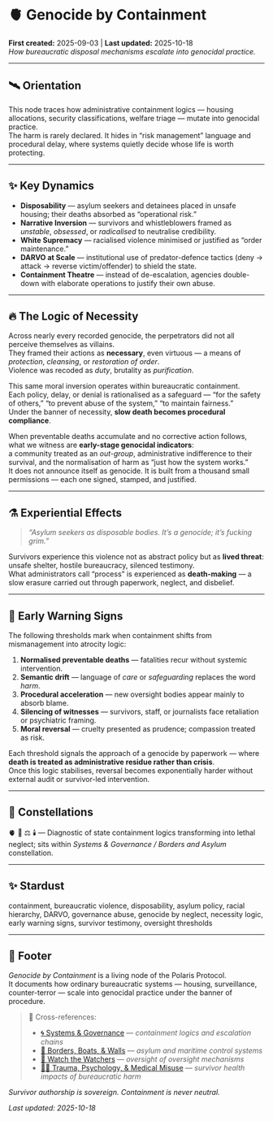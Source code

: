 # 🫀 Genocide by Containment  
**First created:** 2025-09-03  |  **Last updated:** 2025-10-18  
*How bureaucratic disposal mechanisms escalate into genocidal practice.*  

---

## 🛰️ Orientation  
This node traces how administrative containment logics — housing allocations, security classifications, welfare triage — mutate into genocidal practice.  
The harm is rarely declared. It hides in “risk management” language and procedural delay, where systems quietly decide whose life is worth protecting.

---

## ✨ Key Dynamics  

- **Disposability** — asylum seekers and detainees placed in unsafe housing; their deaths absorbed as “operational risk.”  
- **Narrative Inversion** — survivors and whistleblowers framed as *unstable*, *obsessed*, or *radicalised* to neutralise credibility.  
- **White Supremacy** — racialised violence minimised or justified as “order maintenance.”  
- **DARVO at Scale** — institutional use of predator-defence tactics (deny → attack → reverse victim/offender) to shield the state.  
- **Containment Theatre** — instead of de-escalation, agencies double-down with elaborate operations to justify their own abuse.  

---

## 🔥 The Logic of Necessity  

Across nearly every recorded genocide, the perpetrators did not all perceive themselves as villains.  
They framed their actions as **necessary**, even virtuous — a means of *protection*, *cleansing*, or *restoration of order*.  
Violence was recoded as *duty*, brutality as *purification*.  

This same moral inversion operates within bureaucratic containment.  
Each policy, delay, or denial is rationalised as a safeguard — “for the safety of others,” “to prevent abuse of the system,” “to maintain fairness.”  
Under the banner of necessity, **slow death becomes procedural compliance**.  

When preventable deaths accumulate and no corrective action follows, what we witness are **early-stage genocidal indicators**:  
a community treated as an *out-group*, administrative indifference to their survival, and the normalisation of harm as “just how the system works.”  
It does not announce itself as genocide. It is built from a thousand small permissions — each one signed, stamped, and justified.

---

## ⚗ Experiential Effects  

> *“Asylum seekers as disposable bodies. It’s a genocide; it’s fucking grim.”*  

Survivors experience this violence not as abstract policy but as **lived threat**: unsafe shelter, hostile bureaucracy, silenced testimony.  
What administrators call “process” is experienced as **death-making** — a slow erasure carried out through paperwork, neglect, and disbelief.

---

## 🚨 Early Warning Signs  

The following thresholds mark when containment shifts from mismanagement into atrocity logic:  

1. **Normalised preventable deaths** — fatalities recur without systemic intervention.  
2. **Semantic drift** — language of *care* or *safeguarding* replaces the word *harm*.  
3. **Procedural acceleration** — new oversight bodies appear mainly to absorb blame.  
4. **Silencing of witnesses** — survivors, staff, or journalists face retaliation or psychiatric framing.  
5. **Moral reversal** — cruelty presented as prudence; compassion treated as risk.  

Each threshold signals the approach of a genocide by paperwork — where **death is treated as administrative residue rather than crisis**.  
Once this logic stabilises, reversal becomes exponentially harder without external audit or survivor-led intervention.

---

## 🌌 Constellations  

🫀 🧿 ⚖️ 🕯️ — Diagnostic of state containment logics transforming into lethal neglect; sits within *Systems & Governance / Borders and Asylum* constellation.

---

## ✨ Stardust  

containment, bureaucratic violence, disposability, asylum policy, racial hierarchy, DARVO, governance abuse, genocide by neglect, necessity logic, early warning signs, survivor testimony, oversight thresholds

---

## 🏮 Footer  

*Genocide by Containment* is a living node of the Polaris Protocol.  
It documents how ordinary bureaucratic systems — housing, surveillance, counter-terror — scale into genocidal practice under the banner of procedure.  

> 📡 Cross-references:
> 
> - [🌀 Systems & Governance](../../🌀_System_Governance/README.md) — *containment logics and escalation chains*  
> - [🛟 Borders, Boats, & Walls](../../🦕_Elder_Influencers/🛟_Borders_Boats_Walls/README.md) — *asylum and maritime control systems*  
> - [🧿 Watch the Watchers](../../🪄_Expression_Of_Norms/🧿_Watch_The_Watchers/README.md) — *oversight of oversight mechanisms*  
> - [🐦‍🔥 Trauma, Psychology, & Medical Misuse](../../🫀_Our_Hearts_Our_Minds/🐦‍🔥_Trauma_Psychology_Medical_Misuse/README.md) — *survivor health impacts of bureaucratic harm*  

*Survivor authorship is sovereign. Containment is never neutral.*  

_Last updated: 2025-10-18_
